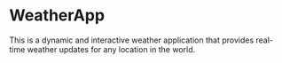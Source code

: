 # WeatherApp

This is a dynamic and interactive weather application that provides real-time weather updates for any location in the world.

